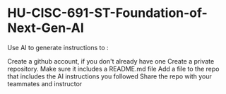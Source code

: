# HU-CISC-691-ST-Foundation-of-Next-Gen-AI

Use AI to generate instructions to :

Create a github account, if you don't already have one
Create a private repository. Make sure it includes a README.md file
Add a file to the repo  that includes the AI instructions you followed
Share the repo with your teammates and instructor 
